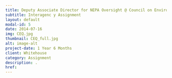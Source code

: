 ```yaml
---
title: Deputy Associate Director for NEPA Oversight @ Council on Environmental Quality
subtitle: Interagenc y Assignment
layout: default
modal-id: 5
date: 2014-07-16
img: CEQ.jpg
thumbnail: CEQ_full.jpg
alt: image-alt
project-date: 1 Year 6 Months
client: Whitehouse
category: Assignment
description: .
href:
---
```

